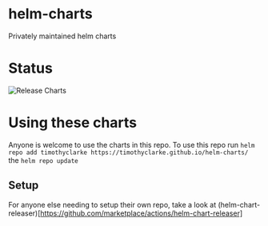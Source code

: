 # helm-charts
Privately maintained helm charts

# Status
![Release Charts](https://github.com/timothyclarke/helm-charts/workflows/Release%20Charts/badge.svg)

# Using these charts
Anyone is welcome to use the charts in this repo. To use this repo run `helm repo add timothyclarke https://timothyclarke.github.io/helm-charts/` the `helm repo update`

## Setup
For anyone else needing to setup their own repo, take a look at (helm-chart-releaser)[https://github.com/marketplace/actions/helm-chart-releaser]
